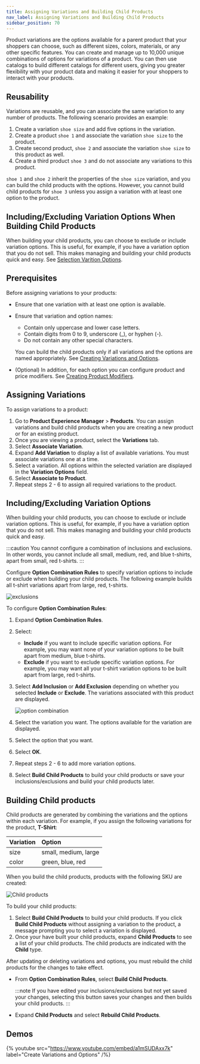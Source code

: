 ```yaml
---
title: Assigning Variations and Building Child Products
nav_label: Assigning Variations and Building Child Products
sidebar_position: 70
---
```


Product variations are the options available for a parent product that your shoppers can choose, such as different sizes, colors, materials, or any other specific features. You can create and manage up to 10,000 unique combinations of options for variations of a product. You can then use catalogs to build different catalogs for different users, giving you greater flexibility with your product data and making it easier for your shoppers to interact with your products.

## Reusability

Variations are reusable, and you can associate the same variation to any number of products. The following scenario provides an example:

1. Create a variation `shoe size` and add five options in the variation.
1. Create a product `shoe 1` and associate the variation `shoe size` to the product.
1. Create second product, `shoe 2` and associate the variation `shoe size` to this product as well.
1. Create a third product `shoe 3` and do not associate any variations to this product.

`shoe 1` and `shoe 2` inherit the properties of the `shoe size` variation, and you can build the child products with the options. However, you cannot build child products for `shoe 3` unless you assign a variation with at least one option to the product.

## Including/Excluding Variation Options When Building Child Products

When building your child products, you can choose to exclude or include variation options. This is useful, for example, if you have a variation option that you do not sell. This makes managing and building your child products quick and easy. See [Selection Varition Options](#selecting-variation-options).

## Prerequisites

Before assigning variations to your products: 

- Ensure that one variation with at least one option is available.
- Ensure that variation and option names:

    - Contain only uppercase and lower case letters.
    - Contain digits from 0 to 9, underscore (_), or hyphen (-).
    - Do not contain any other special characters.

    You can build the child products only if all variations and the options are named appropriately. See [Creating Variations and Options](/docs/pxm/products/pxm-product-variations/variations#creating-variations-and-options).

- (Optional) In addition, for each option you can configure product and price modifiers. See [Creating Product Modifiers](/docs/pxm/products/pxm-product-variations/variations#adding-product-modifiers).

## Assigning Variations

To assign variations to a product:

1. Go to **Product Experience Manager** > **Products**. You can assign variations and build child products when you are creating a new product or for an existing product. 
1. Once you are viewing a product, select the **Variations** tab.
1. Select **Associate Variation**.
1. Expand **Add Variation** to display a list of available variations. You must associate variations one at a time.
1. Select a variation. All options within the selected variation are displayed in the **Variation Options** field.
1. Select **Associate to Product**.
1. Repeat steps 2 - 6 to assign all required variations to the product.

## Including/Excluding Variation Options

When building your child products, you can choose to exclude or include variation options. This is useful, for example, if you have a variation option that you do not sell. This makes managing and building your child products quick and easy.

:::caution
You cannot configure a combination of inclusions and exclusions. In other words, you cannot include all small, medium, red, and blue t-shirts, apart from small, red t-shirts. 
:::

Configure **Option Combination Rules** to specify variation options to include or exclude when building your child products. The following example builds all t-shirt variations apart from large, red, t-shirts.

![exclusions](/assets/exclusions.png)

To configure **Option Combination Rules**:

1. Expand **Option Combination Rules**.
1. Select:

    - **Include** if you want to include specific variation options. For example, you may want none of your variation options to be built apart from medium, blue t-shirts.
    - **Exclude** if you want to exclude specific variation options. For example, you may want all your t-shirt variation options to be built apart from large, red t-shirts.

1. Select **Add Inclusion** or **Add Exclusion** depending on whether you selected **Include** or **Exclude**. The variations associated with this product are displayed.

    ![option combination](/assets/option_combination.png)

1. Select the variation you want. The options available for the variation are displayed.
1. Select the option that you want. 
1. Select **OK**.
1. Repeat steps 2 - 6 to add more variation options.
1.  Select **Build Child Products** to build your child products or save your inclusions/exclusions and build your child products later.

## Building Child products

Child products are generated by combining the variations and the options within each variation. For example, if you assign the following variations for the product, **T-Shirt**:

| Variation | Option               |
|:----------|:---------------------|
| size      | small, medium, large |
| color     | green, blue, red     |

When you build the child products, products with the following SKU are created:

![Child products](/assets/build-child-product.png)

To build your child products:

1. Select **Build Child Products** to build your child products. If you click **Build Child Products** without assigning a variation to the product, a message prompting you to select a variation is displayed. 
1. Once your have built your child products, expand **Child Products** to see a list of your child products. The child products are indicated with the **Child** type.

 After updating or deleting variations and options, you must rebuild the child products for the changes to take effect.

- From **Option Combination Rules**, select **Build Child Products**.

  :::note
  If you have edited your inclusions/exclusions but not yet saved your changes, selecting this button saves your changes and then builds your child products.
  :::

- Expand **Child Products** and select **Rebuild Child Products**.

## Demos

{% youtube src="https://www.youtube.com/embed/a1mSUDAxx7k" label="Create Variations and Options" /%}
